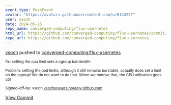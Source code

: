 ```yaml
---
event_type: PushEvent
avatar: "https://avatars.githubusercontent.com/u/814322?"
user: vsoch
date: 2024-05-26
repo_name: converged-computing/flux-usernetes
html_url: https://github.com/converged-computing/flux-usernetes/commit/148964081a9cda33658d0e43136ed17e7aba3ff3
repo_url: https://github.com/converged-computing/flux-usernetes
---
```


<a href='https://github.com/vsoch' target='_blank'>vsoch</a> pushed to <a href='https://github.com/converged-computing/flux-usernetes' target='_blank'>converged-computing/flux-usernetes</a>

<small>fix: setting the cpu limit sets a cgroup bandwidth

Problem: setting the pod limits, although it still remains burstable,
actually does set a limit on the cgroup! We do not want to do that. When
we remove that, the CPU utilization goes up!

Signed-off-by: vsoch <vsoch@users.noreply.github.com></small>

<a href='https://github.com/converged-computing/flux-usernetes/commit/148964081a9cda33658d0e43136ed17e7aba3ff3' target='_blank'>View Commit</a>